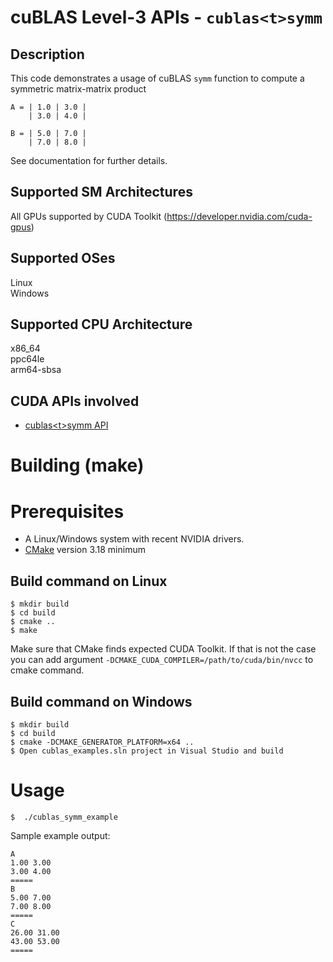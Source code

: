 # cuBLAS Level-3 APIs - `cublas<t>symm`

## Description

This code demonstrates a usage of cuBLAS `symm` function to compute a symmetric matrix-matrix product

```
A = | 1.0 | 3.0 |
    | 3.0 | 4.0 |

B = | 5.0 | 7.0 |
    | 7.0 | 8.0 |
```

See documentation for further details.

## Supported SM Architectures

All GPUs supported by CUDA Toolkit (https://developer.nvidia.com/cuda-gpus)  

## Supported OSes

Linux  
Windows

## Supported CPU Architecture

x86_64  
ppc64le  
arm64-sbsa

## CUDA APIs involved
- [cublas\<t>symm API](https://docs.nvidia.com/cuda/cublas/index.html#cublas-lt-t-gt-symm)

# Building (make)

# Prerequisites
- A Linux/Windows system with recent NVIDIA drivers.
- [CMake](https://cmake.org/download) version 3.18 minimum

## Build command on Linux
```
$ mkdir build
$ cd build
$ cmake ..
$ make
```
Make sure that CMake finds expected CUDA Toolkit. If that is not the case you can add argument `-DCMAKE_CUDA_COMPILER=/path/to/cuda/bin/nvcc` to cmake command.

## Build command on Windows
```
$ mkdir build
$ cd build
$ cmake -DCMAKE_GENERATOR_PLATFORM=x64 ..
$ Open cublas_examples.sln project in Visual Studio and build
```

# Usage
```
$  ./cublas_symm_example
```

Sample example output:

```
A
1.00 3.00 
3.00 4.00 
=====
B
5.00 7.00 
7.00 8.00 
=====
C
26.00 31.00 
43.00 53.00 
=====
```
